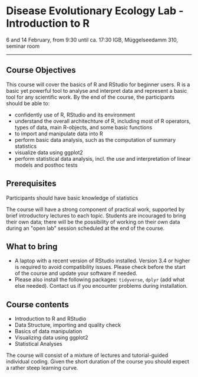 # Disease Evolutionary Ecology Lab - Introduction to R 

6 and 14 February, from 9:30 until ca. 17:30
IGB, Müggelseedamm 310, seminar room

***

## Course Objectives

This course will cover the basics of R and RStudio for beginner users. R is a basic yet powerful tool to analyse and interpret data and represent a basic tool for any scientific work. By the end of the course, the participants should be able to:

- confidently use of R, RStudio and its environment
- understand the overall architechture of R, including most of R operators, types of data, main R-objects, and some basic functions
- to import and manipulate data into R
- perform basic data analysis, such as the computation of summary statistics
- visualize data using ggplot2
- perform statistical data analysis, incl. the use and interpretation of linear models and posthoc tests

## Prerequisites

Participants should have basic knowledge of statistics

The course will have a strong component of practical work, supported by brief introductory lectures to each topic. Students are incouraged to bring their own data; there will be the possibility of working on their own data during an "open lab" session scheduled at the end of the course.

## What to bring

- A laptop with a recent version of RStudio installed. Version 3.4 or higher is required to avoid compatibility issues. Please check before the start of the course and update your software if needed. 
- Please also install the following packages: `tidyverse`, `dplyr` (add what else needed). Contact us if you encounter problems during installation.

## Course contents

- Introduction to R and RStudio
- Data Structure, importing and quality check
- Basics of data manipulation
- Visualizing data using ggplot2
- Statistical Analyses

The course will consist of a mixture of lectures and tutorial-guided individual coding. Given the short duration of the course you should expect a rather steep learning curve.
